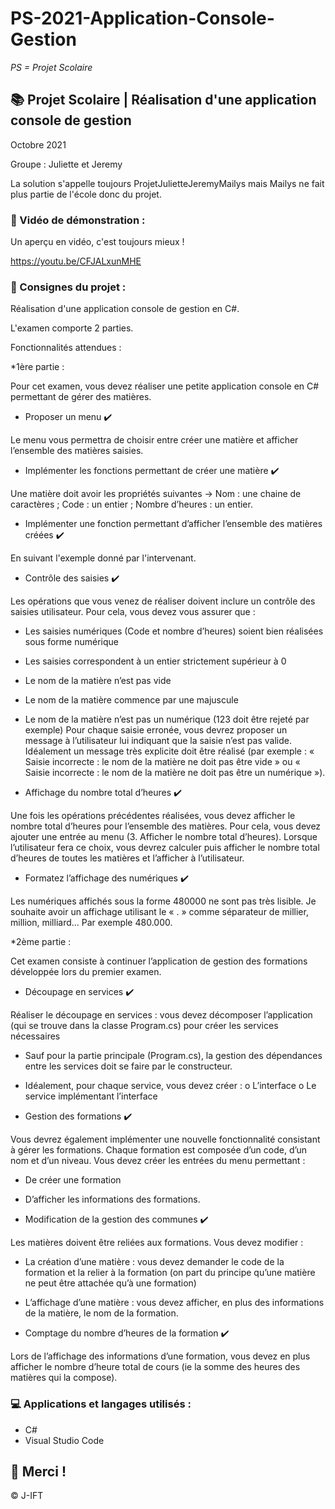 # PS-2021-Application-Console-Gestion

*PS = Projet Scolaire*

## 📚 Projet Scolaire | Réalisation d'une application console de gestion

Octobre 2021

Groupe : Juliette et Jeremy

La solution s'appelle toujours ProjetJulietteJeremyMailys mais Mailys ne fait plus partie de l'école donc du projet.

### 📎 Vidéo de démonstration :

Un aperçu en vidéo, c'est toujours mieux !

https://youtu.be/CFJALxunMHE

### 📌 Consignes du projet :

Réalisation d'une application console de gestion en C#.

L'examen comporte 2 parties.

Fonctionnalités attendues :

*1ère partie :

Pour cet examen, vous devez réaliser une petite application console en C# permettant de gérer des matières.


- Proposer un menu ✔️

Le menu vous permettra de choisir entre créer une matière et afficher l’ensemble des matières saisies.


- Implémenter les fonctions permettant de créer une matière ✔️

Une matière doit avoir les propriétés suivantes -> Nom : une chaine de caractères ; Code : un entier ; Nombre d’heures : un entier.


- Implémenter une fonction permettant d’afficher l’ensemble des matières créées ✔️

En suivant l'exemple donné par l'intervenant.


- Contrôle des saisies ✔️

Les opérations que vous venez de réaliser doivent inclure un contrôle des saisies utilisateur.
Pour cela, vous devez vous assurer que :
- Les saisies numériques (Code et nombre d’heures) soient bien réalisées sous forme numérique
- Les saisies correspondent à un entier strictement supérieur à 0
- Le nom de la matière n’est pas vide
- Le nom de la matière commence par une majuscule
- Le nom de la matière n’est pas un numérique (123 doit être rejeté par exemple)
Pour chaque saisie erronée, vous devrez proposer un message à l’utilisateur lui indiquant que la saisie n’est pas valide.
Idéalement un message très explicite doit être réalisé (par exemple : « Saisie incorrecte : le nom de la matière ne doit pas être vide » ou « Saisie incorrecte : le nom de la matière ne doit pas être un numérique »).


- Affichage du nombre total d’heures ✔️

Une fois les opérations précédentes réalisées, vous devez afficher le nombre total d’heures pour l’ensemble des matières.
Pour cela, vous devez ajouter une entrée au menu (3. Afficher le nombre total d’heures).
Lorsque l’utilisateur fera ce choix, vous devrez calculer puis afficher le nombre total d’heures de toutes les matières et l’afficher à l’utilisateur.


- Formatez l’affichage des numériques ✔️

Les numériques affichés sous la forme 480000 ne sont pas très lisible. Je souhaite avoir un affichage utilisant le « . » comme séparateur de millier, million, milliard… Par exemple 480.000.


*2ème partie :

Cet examen consiste à continuer l’application de gestion des formations développée lors du premier examen.


- Découpage en services ✔️

Réaliser le découpage en services : vous devez décomposer l’application (qui se trouve dans la classe Program.cs) pour créer les services nécessaires
- Sauf pour la partie principale (Program.cs), la gestion des dépendances entre les services doit se faire par le constructeur.
- Idéalement, pour chaque service, vous devez créer :
o L’interface
o Le service implémentant l’interface


- Gestion des formations ✔️

Vous devrez également implémenter une nouvelle fonctionnalité consistant à gérer les formations.
Chaque formation est composée d’un code, d’un nom et d’un niveau.
Vous devez créer les entrées du menu permettant :
- De créer une formation
- D’afficher les informations des formations.


- Modification de la gestion des communes ✔️

Les matières doivent être reliées aux formations.
Vous devez modifier :
- La création d’une matière : vous devez demander le code de la formation et la relier à la formation (on part du principe qu’une matière ne peut être attachée qu’à une formation)
- L’affichage d’une matière : vous devez afficher, en plus des informations de la matière, le nom de la formation.


- Comptage du nombre d’heures de la formation ✔️

Lors de l’affichage des informations d’une formation, vous devez en plus afficher le nombre d’heure total de cours (ie la somme des heures des matières qui la compose).

### 💻 Applications et langages utilisés :

+ C#
+ Visual Studio Code




## 🌸 Merci !
© J-IFT
